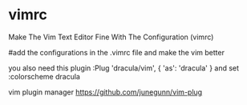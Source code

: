 # vimrc
Make The Vim Text Editor Fine With The Configuration (vimrc)

#add the configurations in the .vimrc file and make the vim better

you also need this plugin  :Plug 'dracula/vim', { 'as': 'dracula' }
and set :colorscheme dracula

vim plugin manager https://github.com/junegunn/vim-plug 

